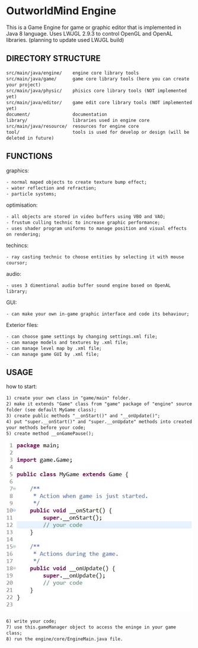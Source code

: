 # OutworldMind Engine
This is a Game Engine for game or graphic editor that is implemented in Java 8 language. 
Uses LWJGL 2.9.3 to control OpenGL and OpenAL libraries.
(planning to update used LWJGL build) 

DIRECTORY STRUCTURE
----------
```
src/main/java/engine/    engine core library tools
src/main/java/game/      game core library tools (here you can create your project)
src/main/java/physic/    phisics core library tools (NOT implemented yet)
src/main/java/editor/    game edit core library tools (NOT implemented yet)
document/                documentation
library/                 libraries used in engine core
src/main/java/resource/  resources for engine core
tool/                    tools is used for develop or design (will be deleted in future)
```

FUNCTIONS
----------
graphics:
```
- normal maped objects to create texture bump effect;
- water reflection and refraction;
- particle systems;
```
optimisation:
```
- all objects are stored in video buffers using VBO and VAO;
- frustum culling technic to increase graphic performance;
- uses shader program uniforms to manage position and visual effects on rendering;
```
techincs:
```
- ray casting technic to choose entities by selecting it with mouse coursor;
```
audio:
```
- uses 3 dimentional audio buffer sound engine based on OpenAL library;
```
GUI:
```
- can make your own in-game graphic interface and code its behaviour;
```
Exterior files:
```
- can choose game settings by changing settings.xml file;
- can manage models and textures by .xml file;
- can manage level map by .xml file;
- can manage game GUI by .xml file;
```

USAGE
----------
how to start:
```
1) create your own class in "game/main" folder.
2) make it extends "Game" class from "game" package of "engine" source folder (see default MyGame class);
3) create public methods "__onStart()" and "__onUpdate()";
4) put "super.__onStart()" and "super.__onUpdate" methods into created your methods before your code;
5) create method __onGamePause();
```
![MyGame](https://github.com/homelleon/GameEngine/blob/master/src/main/java/resource/other/myGame.jpg "MyGame example")
```
6) write your code;
7) use this.gameManager object to access the eninge in your game class;
8) run the engine/core/EngineMain.java file.
```
